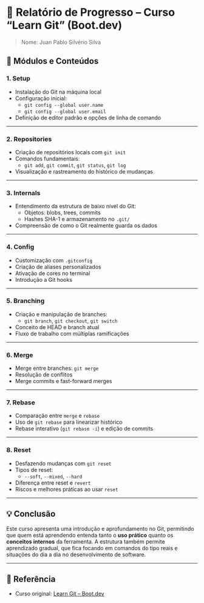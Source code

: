 # 📘 Relatório de Progresso – Curso “Learn Git” (Boot.dev)
> Nome: Juan Pablo Silvério Silva
## 🧩 Módulos e Conteúdos

### 1.  Setup
- Instalação do Git na máquina local
- Configuração inicial:
  - `git config --global user.name`
  - `git config --global user.email`
- Definição de editor padrão e opções de linha de comando

---

### 2.  Repositories
- Criação de repositórios locais com `git init`
- Comandos fundamentais:
  - `git add`, `git commit`, `git status`, `git log`
- Visualização e rastreamento do histórico de mudanças

---

### 3.  Internals
- Entendimento da estrutura de baixo nível do Git:
  - Objetos: blobs, trees, commits
  - Hashes SHA-1 e armazenamento no `.git/`
- Compreensão de como o Git realmente guarda os dados

---

### 4.  Config
- Customização com `.gitconfig`
- Criação de aliases personalizados
- Ativação de cores no terminal
- Introdução a Git hooks

---

### 5.  Branching
- Criação e manipulação de branches:
  - `git branch`, `git checkout`, `git switch`
- Conceito de HEAD e branch atual
- Fluxo de trabalho com múltiplas ramificações

---

### 6.  Merge
- Merge entre branches: `git merge`
- Resolução de conflitos
- Merge commits e fast-forward merges

---

### 7.  Rebase
- Comparação entre `merge` e `rebase`
- Uso de `git rebase` para linearizar histórico
- Rebase interativo (`git rebase -i`) e edição de commits

---

### 8.  Reset
- Desfazendo mudanças com `git reset`
- Tipos de reset:
  - `--soft`, `--mixed`, `--hard`
- Diferença entre reset e `revert`
- Riscos e melhores práticas ao usar `reset`

---

## 💡 Conclusão

Este curso apresenta uma introdução e aprofundamento no Git, permitindo que quem está aprendendo entenda tanto o **uso prático** quanto os **conceitos internos** da ferramenta. A estrutura também permite aprendizado gradual, que fica focando em comandos do tipo reais e situações do dia a dia no desenvolvimento de software.

---

## 🔗 Referência
- Curso original: [Learn Git – Boot.dev](https://boot.dev/courses/learn-git)


